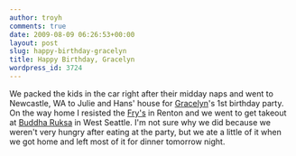```yaml
---
author: troyh
comments: true
date: 2009-08-09 06:26:53+00:00
layout: post
slug: happy-birthday-gracelyn
title: Happy Birthday, Gracelyn
wordpress_id: 3724
---
```


We packed the kids in the car right after their midday naps and went to Newcastle, WA to Julie and Hans' house for [Gracelyn](http://troyandgay.com/blog/2009/07/20/gays-mom/)'s 1st birthday party. On the way home I resisted the [Fry's](http://www.frys.com/isp/renton.html) in Renton and we went to get takeout at [Buddha Ruksa](http://www.yelp.com/biz/buddha-ruksa-seattle) in West Seattle. I'm not sure why we did because we weren't very hungry after eating at the party, but we ate a little of it when we got home and left most of it for dinner tomorrow night.
